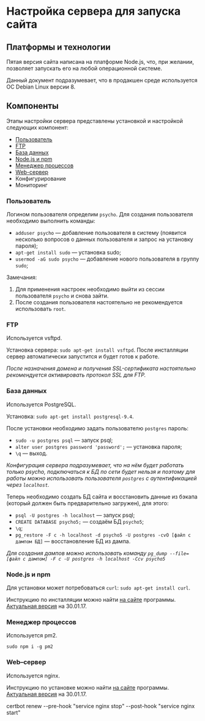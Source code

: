 # Настройка сервера для запуска сайта
## Платформы и технологии
Пятая версия сайта написана на платформе Node.js, что, при желании, позволяет запускать его на любой операционной системе.

Данный документ подразумевает, что в продакшен среде используется ОС Debian Linux версии 8.

## Компоненты
Этапы настройки сервера представлены установкой и настройкой следующих компонент:

- [Пользователь](#user)
- [FTP](#ftp)
- [База данных](#db)
- [Node.js и npm](#node)
- [Менеджер процессов](#pm2)
- [Web-сервер](#nginx)
- Конфигурирование
- Мониторинг

### <a href='user'></a> Пользователь
Логином пользователя определим `psycho`. 
Для создания пользователя необходимо выполнить команды:

- `adduser psycho` — добавление пользователя в систему (появится несколько вопросов о данных пользователя и запрос на установку пароля);
- `apt-get install sudo` — установка sudo;
- `usermod -aG sudo psycho` — добавление нового пользователя в группу `sudo`;

Замечания:

1. Для применения настроек необходимо выйти из сессии пользователя `psycho` и снова зайти.
2. После создания пользователя настоятельно не рекомендуется использовать `root`.

### <a href='ftp'></a> FTP
Используется vsftpd.

Установка сервера: `sudo apt-get install vsftpd`. После инсталляции сервер автоматически запустится и будет готов к работе.

*После назначения домена и получения SSL-сертификата настоятельно рекомендуется активировать протокол SSL для FTP.*

### <a name='db'></a> База данных
Используется PostgreSQL.

Установка: `sudo apt-get install postgresql-9.4`.

После установки необходимо задать пользователю `postgres` пароль:

- `sudo -u postgres psql` — запуск psql;
- `alter user postgres password 'password';` — установка пароля;
- `\q` — выход.

*Конфигурация сервера подразумевает, что на нём будет работать только psycho, подключаться к БД по сети будет нельзя и поэтому для работы можно использовать пользователя `postgres` с аутентификацией через `localhost`.*

Теперь необходимо создать БД сайта и восстановить данные из бэкапа (который должен быть предварительно загружен), для этого:

- `psql -U postgres -h localhost` — запуск psql;
- `CREATE DATABASE psycho5;` — создаём БД `psycho5`;
- `\q`;
- `pg_restore -F c -h localhost -d psycho5 -U postgres -cvO [файл с дампом БД]` — восстановление БД из дампа.

*Для создания дампов можно использовать команду `pg_dump --file=[файл с дампом] -F c -U postgres -h localhost -Ccv psycho5`*

### <a href='node'></a> Node.js и npm
Для установки может потребоваться `curl`: `sudo apt-get install curl`.

Инструкцию по инсталляции можно найти [на сайте](https://nodejs.org) программы. [Актуальная версия](https://nodejs.org/en/download/package-manager/#debian-and-ubuntu-based-linux-distributions) на 30.01.17.

### <a href='pm2'></a> Менеджер процессов
Используется pm2.

`sudo npm i -g pm2`

### <a name="nginx"></a> Web–сервер
Используется nginx.

Инструкцию по установке можно найти [на сайте](https://nginx.org/ru) программы. [Актуальная версия](https://nginx.org/ru/linux_packages.html) на 30.01.17.



certbot renew --pre-hook "service nginx stop" --post-hook "service nginx start"
